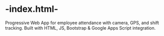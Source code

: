 # -index.html-
Progressive Web App for employee attendance with camera, GPS, and shift tracking. Built with HTML, JS, Bootstrap &amp; Google Apps Script integration.
